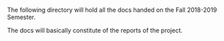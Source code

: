 
The following directory will hold all the docs handed on the Fall 2018-2019 Semester.

The docs will basically constitute of the reports of the project.

